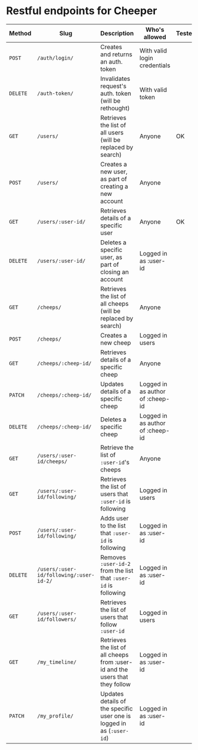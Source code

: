 # Restful endpoints for Cheeper

| Method   | Slug                                    | Description                                                                   | Who's allowed                    | Tested |
|----------|-----------------------------------------|-------------------------------------------------------------------------------|----------------------------------|--------|
| `POST`   | `/auth/login/`                          | Creates and returns an auth. token                                            | With valid login credentials     |        |
| `DELETE` | `/auth-token/`                          | Invalidates request's auth. token (will be rethought)                         | With valid token                 |        |
| `GET`    | `/users/`                               | Retrieves the list of all users (will be replaced by search)                  | Anyone                           |   OK   |
| `POST`   | `/users/`                               | Creates a new user, as part of creating a new account                         | Anyone                           |        |
| `GET`    | `/users/:user-id/`                      | Retrieves details of a specific user                                          | Anyone                           |   OK   |
| `DELETE` | `/users/:user-id/`                      | Deletes a specific user, as part of closing an account                        | Logged in as :user-id            |        |
| `GET`    | `/cheeps/`                              | Retrieves the list of all cheeps (will be replaced by search)                 | Anyone                           |        |
| `POST`   | `/cheeps/`                              | Creates a new cheep                                                           | Logged in users                  |        |
| `GET`    | `/cheeps/:cheep-id/`                    | Retrieves details of a specific cheep                                         | Anyone                           |        |
| `PATCH`  | `/cheeps/:cheep-id/`                    | Updates details of a specific cheep                                           | Logged in as author of :cheep-id |        |
| `DELETE` | `/cheeps/:cheep-id/`                    | Deletes a specific cheep                                                      | Logged in as author of :cheep-id |        |
| `GET`    | `/users/:user-id/cheeps/`               | Retrieve the list of `:user-id`'s cheeps                                      | Anyone                           |        |
| `GET`    | `/users/:user-id/following/`            | Retrieves the list of users that `:user-id` is following                      | Logged in users                  |        |
| `POST`   | `/users/:user-id/following/`            | Adds user to the list that `:user-id` is following                            | Logged in as :user-id            |        |
| `DELETE` | `/users/:user-id/following/:user-id-2/` | Removes `:user-id-2` from the list that `:user-id` is following               | Logged in as :user-id            |        |
| `GET`    | `/users/:user-id/followers/`            | Retrieves the list of users that follow `:user-id`                            | Logged in users                  |        |
| `GET`    | `/my_timeline/`                         | Retrieves the list of all cheeps from :user-id and the users that they follow | Logged in as :user-id            |        |
| `PATCH`  | `/my_profile/`                          | Updates details of the specific user one is logged in as (`:user-id`)         | Logged in as :user-id            |        |
